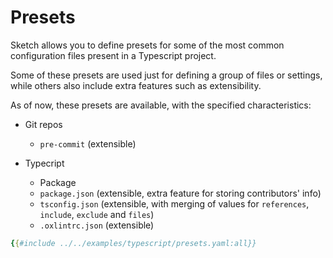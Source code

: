 # Presets

Sketch allows you to define presets for some of the most common configuration files present in a Typescript project.

Some of these presets are used just for defining a group of files or settings, while others also include extra features such as extensibility.

As of now, these presets are available, with the specified characteristics:

- Git repos
    - `pre-commit` (extensible)

- Typecript
    - Package
    - `package.json` (extensible, extra feature for storing contributors' info)
    - `tsconfig.json` (extensible, with merging of values for `references`, `include`, `exclude` and `files`)
    - `.oxlintrc.json` (extensible)

```yaml
{{#include ../../examples/typescript/presets.yaml:all}}
```
